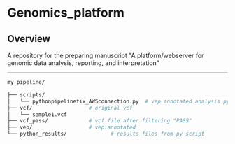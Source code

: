 # Genomics_platform

   
## Overview

A repository for the preparing manuscript "A platform/webserver for genomic data analysis, reporting, and interpretation"

------------------------------------------------------------------------


```bash
my_pipeline/

├── scripts/
│   └── pythonpipelinefix_AWSconnection.py  # vep annotated analysis py script
├── vcf/                  # original vcf
│   └── sample1.vcf
├── vcf_pass/             # vcf file after filtering "PASS"
├── vep/                  # vep.annotated
└── python_results/              # results files from py script
